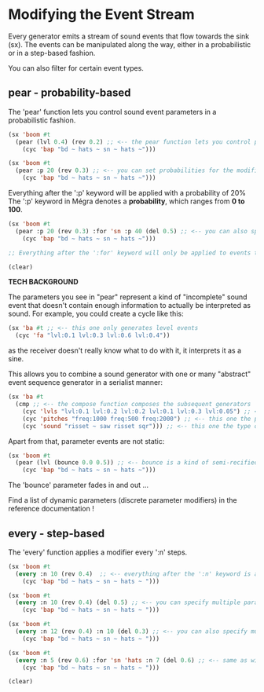 # Modifying the Event Stream

Every generator emits a stream of sound events that flow towards the sink (sx). The events can be 
manipulated along the way, either in a probabilistic or in a step-based fashion.

You can also filter for certain event types.

## pear - probability-based

The 'pear' function lets you control sound event parameters in a probabilistic fashion.

```lisp
(sx 'boom #t 
  (pear (lvl 0.4) (rev 0.2) ;; <-- the pear function lets you control parameters of the sound events
    (cyc 'bap "bd ~ hats ~ sn ~ hats ~")))

(sx 'boom #t
  (pear :p 20 (rev 0.3) ;; <-- you can set probabilities for the modification to be applied.
    (cyc 'bap "bd ~ hats ~ sn ~ hats ~")))
```

Everything after the ':p' keyword will be applied with a probability of 20%
The ':p' keyword in Mégra denotes a **probability**, which ranges from **0 to 100**. 

```lisp
(sx 'boom #t
  (pear :p 20 (rev 0.3) :for 'sn :p 40 (del 0.5) ;; <-- you can also specify selectors. 
    (cyc 'bap "bd ~ hats ~ sn ~ hats ~")))

;; Everything after the ':for' keyword will only be applied to events that contain the specified tag.

(clear)
```

**TECH BACKGROUND**

The parameters you see in "pear" represent a kind of "incomplete" sound event that 
doesn't contain enough information to actually be interpreted as sound.
For example, you could create a cycle like this:

```lisp
(sx 'ba #t ;; <-- this one only generates level events
  (cyc 'fa "lvl:0.1 lvl:0.3 lvl:0.6 lvl:0.4"))
```

as the receiver doesn't really know what to do with it, it interprets it as a sine.

This allows you to combine a sound generator with one or many "abstract" event sequence generator
in a serialist manner:

```lisp
(sx 'ba #t
  (cmp ;; <-- the compose function composes the subsequent generators 
    (cyc 'lvls "lvl:0.1 lvl:0.2 lvl:0.2 lvl:0.1 lvl:0.3 lvl:0.05") ;; <-- this loop controls the the levels
    (cyc 'pitches "freq:1000 freq:500 freq:2000") ;; <-- this one the pitches
    (cyc 'sound "risset ~ saw risset sqr"))) ;; <-- this one the type of sound
```

Apart from that, parameter events are not static:

```lisp
(sx 'boom #t
  (pear (lvl (bounce 0.0 0.5)) ;; <-- bounce is a kind of semi-recified sine wave ...  
    (cyc 'bap "bd ~ hats ~ sn ~ hats ~")))
```

The 'bounce' parameter fades in and out ...

Find a list of dynamic parameters (discrete parameter modifiers) in 
the reference documentation !

## every - step-based

The 'every' function applies a modifier every ':n' steps.

```lisp
(sx 'boom #t
  (every :n 10 (rev 0.4)  ;; <-- everything after the ':n' keyword is applied every n steps
    (cyc 'bap "bd ~ hats ~ sn ~ hats ~ ")))

(sx 'boom #t
  (every :n 10 (rev 0.4) (del 0.5) ;; <-- you can specify multiple parameters to be changed
    (cyc 'bap "bd ~ hats ~ sn ~ hats ~ ")))

(sx 'boom #t
  (every :n 12 (rev 0.4) :n 10 (del 0.3) ;; <-- you can also specify multiple n
    (cyc 'bap "bd ~ hats ~ sn ~ hats ~ ")))

(sx 'boom #t
  (every :n 5 (rev 0.6) :for 'sn 'hats :n 7 (del 0.6) ;; <-- same as with pear, you can specify selectors
    (cyc 'bap "bd ~ hats ~ sn ~ hats ~ ")))

(clear)
```
